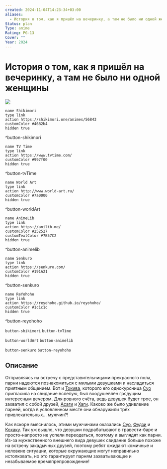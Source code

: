 ```yaml
---
created: 2024-11-04T14:23:34+03:00
aliases:
  - История о том, как я пришёл на вечеринку, а там не было ни одной женщины
Status: plan
Type: anime
Rating: PG-13
Cover: ""
Year: 2024
---
```


# История о том, как я пришёл на вечеринку, а там не было ни одной женщины

![](https://nyaa.shikimori.one/uploads/poster/animes/56843/a0c7d15845b53a0bad418da20e3a3f02.jpeg)

```button
name Shikimori
type link
action https://shikimori.one/animes/56843
customColor #4682b4
hidden true
```
^button-shikimori

```button
name TV Time
type link
action https://www.tvtime.com/
customColor #997f00
hidden true
```
^button-tvTime

```button
name World Art
type link
action http://www.world-art.ru/
customColor #7a0000
hidden true
```
^button-worldArt

```button
name AnimeLib
type link
action https://anilib.me/
customColor #252527
customTextColor #7E57C2
hidden true
```
^button-animelib

```button
name Senkuro
type link
action https://senkuro.com/
customColor #191A21
hidden true
```
^button-senkuro

```button
name ReYohoho
type link
action https://reyohoho.github.io/reyohoho/
customColor #1c1c1c
hidden true
```
^button-reyohoho

`button-shikimori` `button-tvTime`

`button-worldArt` `button-animelib`

`button-senkuro` `button-reyohoho`

## Описание

Отправляясь на встречу с представительницами прекрасного пола, парни надеются познакомиться с милыми девушками и насладиться приятным общением. Вот и [Токива](https://shikimori.one/characters/220212-tokiwa), которого его однокурсница [Суо](https://shikimori.one/characters/220209-suou) пригласила на свидание вслепую, был воодушевлён грядущим интересным вечером. Для ровного счёта, ведь девушек будет трое, он захватил с собой друзей, [Асаги](https://shikimori.one/characters/220214-asagi) и [Хаги](https://shikimori.one/characters/220213-hagi). Каково же было удивление парней, когда в условленном месте они обнаружили трёх привлекательных… мужчин?!

Как вскоре выяснилось, этими мужчинами оказались [Суо](https://shikimori.one/characters/220209-suou),  [Фудзи](https://shikimori.one/characters/220210-fuji) и [Кохаку](https://shikimori.one/characters/220211-kohaku). Так уж вышло, что девушки подрабатывают в травести-баре и просто-напросто не успели переодеться, поэтому и выглядят как парни. Из-за мужественного внешнего вида девушек свидание больше похоже на встречу закадычных друзей, поэтому ребят ожидают комичные и неловкие ситуации, которые окружающие могут неправильно истолковать, но это гарантирует парням захватывающее и незабываемое времяпрепровождение!
